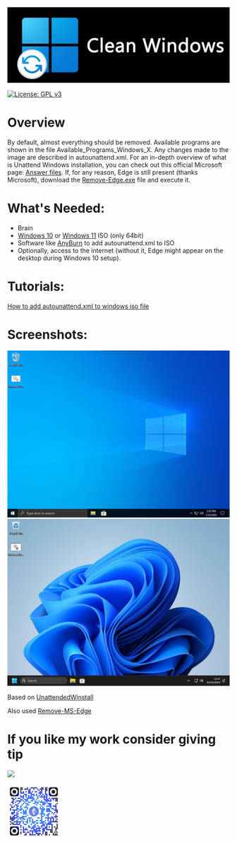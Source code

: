 <img src="Banner.png" width="800">

[![License: GPL v3](https://img.shields.io/badge/License-GPLv3-blue.svg)](https://github.com/MatiDEV-PL/Clean-Windows/blob/main/LICENSE) 

# Overview
By default, almost everything should be removed. Available programs are shown in the file Available_Programs_Windows_X. Any changes made to the image are described in autounattend.xml. For an in-depth overview of what is Unattend Windows installation, you can check out this official Microsoft page: [Answer files](https://learn.microsoft.com/en-us/windows-hardware/manufacture/desktop/update-windows-settings-and-scripts-create-your-own-answer-file-sxs?view=windows-11). If, for any reason, Edge is still present (thanks Microsoft), download the [Remove-Edge.exe](https://github.com/ShadowWhisperer/Remove-MS-Edge/blob/main/Remove-Edge.exe) file and execute it.

# What's Needed:
* Brain
* [Windows 10](https://www.microsoft.com/software-download/windows10) or [Windows 11](https://www.microsoft.com/software-download/windows11) ISO (only 64bit)
* Software like [AnyBurn](https://www.anyburn.com/download.php) to add autounattend.xml to ISO
* Optionally, access to the internet (without it, Edge might appear on the desktop during Windows 10 setup).

# Tutorials:
[How to add autounattend.xml to windows iso file](https://youtu.be/qKIFijGB-Ig)

# Screenshots:

<img src="https://github.com/MatiDEV-PL/Clean-Windows/blob/main/Photo_10.png" width="600">
<img src="https://github.com/MatiDEV-PL/Clean-Windows/blob/main/Photo_11.png" width="600">

Based on [UnattendedWinstall](https://github.com/memstechtips/UnattendedWinstall)

Also used [Remove-MS-Edge](https://github.com/ShadowWhisperer/Remove-MS-Edge?tab=readme-ov-file)


# If you like my work consider giving tip
[<img src="https://liberapay.com/assets/widgets/donate.svg" width="100">](https://liberapay.com/MatiDEV-PL/donate) 

<img src="https://github.com/MatiDEV-PL/Clean-Windows/blob/main/Donate.png" width="120">
